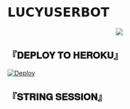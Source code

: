 # 𝗟𝗨𝗖𝗬𝗨𝗦𝗘𝗥𝗕𝗢𝗧

 <p align="center">
  <img src="https://telegra.ph/file/faaba2e4d34988fc8a46f.jpg">
</p>

## <b>『𝐃𝐄𝐏𝐋𝐎𝐘 𝐓𝐎 𝐇𝐄𝐑𝐎𝐊𝐔』</b>

[![Deploy](https://www.herokucdn.com/deploy/button.svg)](https://heroku.com/deploy?template=https://github.com/rishabhanand2/LUCYUSERBOT-) 


## 『𝐒𝐓𝐑𝐈𝐍𝐆 𝐒𝐄𝐒𝐒𝐈𝐎𝐍』
